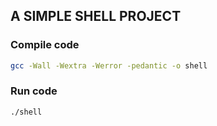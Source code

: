 ## A SIMPLE SHELL PROJECT

### Compile code
```bash
gcc -Wall -Wextra -Werror -pedantic -o shell
```

### Run code
```bash
./shell
```